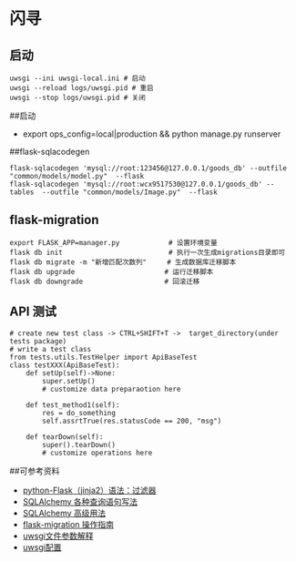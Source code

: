 闪寻
=====================
## 启动

    uwsgi --ini uwsgi-local.ini # 启动
    uwsgi --reload logs/uwsgi.pid # 重启
    uwsgi --stop logs/uwsgi.pid # 关闭


##启动
* export ops_config=local|production && python manage.py runserver

##flask-sqlacodegen

    flask-sqlacodegen 'mysql://root:123456@127.0.0.1/goods_db' --outfile "common/models/model.py"  --flask
    flask-sqlacodegen 'mysql://root:wcx9517530@127.0.0.1/goods_db' --tables  --outfile "common/models/Image.py"  --flask

## flask-migration
    export FLASK_APP=manager.py            # 设置环境变量
    flask db init                          # 执行一次生成migrations目录即可
    flask db migrate -m "新增匹配次数列"     # 生成数据库迁移脚本
    flask db upgrade                      # 运行迁移脚本
    flask db downgrade                    # 回滚迁移

## API 测试
    # create new test class -> CTRL+SHIFT+T ->  target_directory(under tests package)
    # write a test class
    from tests.utils.TestHelper import ApiBaseTest  
    class testXXX(ApiBaseTest):
        def setUp(self)->None:
            super.setUp()
            # customize data preparaotion here
            
        def test_method1(self):
            res = do_something
            self.assrtTrue(res.statusCode == 200, "msg")
        
        def tearDown(self):
            super().tearDown()
            # customize operations here
    

##可参考资料
* [python-Flask（jinja2）语法：过滤器](https://www.jianshu.com/p/3127ac233518)
* [SQLAlchemy 各种查询语句写法](https://wxnacy.com/2017/08/14/python-2017-08-14-sqlalchemy-filter/)
* [SQLAlchemy 高级用法](https://www.cnblogs.com/coder2012/p/4746941.html)
* [flask-migration 操作指南](migrations/操作指南.md)
* [uwsgi文件参数解释](https://www.cnblogs.com/tortoise512/p/10825075.html)
* [uwsgi配置](https://www.jianshu.com/p/07458e99198a)